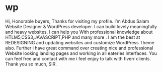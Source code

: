 # wp
Hi, Honorable buyers, Thanks for visiting my profile. I’m Abdus Salam Website Designer &amp; WordPress developer. I can build lovely meaningfully and heavy websites. I can help you With professional knowledge about HTLM5,CSS3,JAVASCRIPT,PHP and many more . I am the best at REDESIGNING and updating websites and customize WordPress Theme also. Further i have great command over creating nice and professional Website looking landing pages and working in all eateries interfaces. You can feel free and contact with me i feel enjoy to talk with fiverr clients. Thank you so much, SIR.
